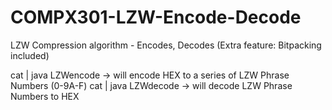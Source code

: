 # COMPX301-LZW-Encode-Decode
LZW Compression algorithm - Encodes, Decodes (Extra feature: Bitpacking included)

cat <file> | java LZWencode -> will encode HEX to a series of LZW Phrase Numbers (0-9A-F)
cat <file> | java LZWdecode -> will decode LZW Phrase Numbers to HEX
